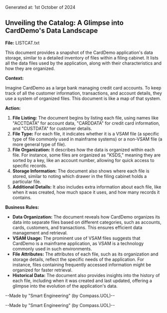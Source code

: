 Generated at: 1st October of 2024

##  Unveiling the Catalog: A Glimpse into CardDemo's Data Landscape

**File:**  LISTCAT.txt

This document provides a snapshot of the CardDemo application's data storage, similar to a detailed inventory of files within a filing cabinet. It lists all the data files used by the application, along with their characteristics and how they are organized.

**Context:**

Imagine CardDemo as a large bank managing credit card accounts.  To keep track of all the customer information, transactions, and account details, they use a system of organized files. This document is like a map of that system.

**Action:**

1. **File Listing:** The document begins by listing each file, using names like "ACCTDATA" for account data, "CARDDATA" for credit card information, and "CUSTDATA" for customer details. 
2. **File Type:** For each file, it indicates whether it is a VSAM file (a specific type of file commonly used in mainframe systems) or a non-VSAM file (a more general type of file).
3. **File Organization:** It describes how the data is organized within each file. For instance, some files are organized as "KSDS," meaning they are sorted by a key, like an account number, allowing for quick access to specific records.
4. **Storage Information:** The document also shows where each file is stored, similar to noting which drawer in the filing cabinet holds a particular file. 
5. **Additional Details:**  It also includes extra information about each file, like when it was created, how much space it uses, and how many records it contains.

**Business Rules:**

* **Data Organization:** The document reveals how CardDemo organizes its data into separate files based on different categories, such as accounts, cards, customers, and transactions. This ensures efficient data management and retrieval.
* **VSAM Usage:** The prominent use of VSAM files suggests that CardDemo is a mainframe application, as VSAM is a technology commonly used in such environments.
* **File Attributes:**  The attributes of each file, such as its organization and storage details, reflect the specific needs of the application. For instance, files containing frequently accessed information might be organized for faster retrieval.
* **Historical Data:** The document also provides insights into the history of each file, including when it was created and last updated, offering a glimpse into the evolution of the application's data.

--Made by "Smart Engineering" (by Compass.UOL)--

--Made by "Smart Engineering" (by Compass.UOL)--